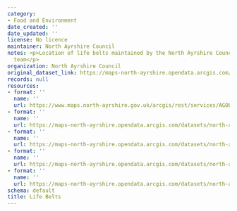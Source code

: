 ```yaml
---
category:
- Food and Environment
date_created: ''
date_updated: ''
license: No licence
maintainer: North Ayrshire Council
notes: <p>Location of life belts maintained by the North Ayrshire Council Streetscene
  team</p>
organization: North Ayrshire Council
original_dataset_link: https://maps-north-ayrshire.opendata.arcgis.com/maps/north-ayrshire::life-belts
records: null
resources:
- format: ''
  name: ''
  url: https://www.maps.north-ayrshire.gov.uk/arcgis/rest/services/AGOL/Open_Data_Portal4/MapServer/7
- format: ''
  name: ''
  url: https://maps-north-ayrshire.opendata.arcgis.com/datasets/north-ayrshire::life-belts.geojson?outSR=%7B%22latestWkid%22%3A27700%2C%22wkid%22%3A27700%7D
- format: ''
  name: ''
  url: https://maps-north-ayrshire.opendata.arcgis.com/datasets/north-ayrshire::life-belts.csv?outSR=%7B%22latestWkid%22%3A27700%2C%22wkid%22%3A27700%7D
- format: ''
  name: ''
  url: https://maps-north-ayrshire.opendata.arcgis.com/datasets/north-ayrshire::life-belts.kml?outSR=%7B%22latestWkid%22%3A27700%2C%22wkid%22%3A27700%7D
- format: ''
  name: ''
  url: https://maps-north-ayrshire.opendata.arcgis.com/datasets/north-ayrshire::life-belts.zip?outSR=%7B%22latestWkid%22%3A27700%2C%22wkid%22%3A27700%7D
schema: default
title: Life Belts
---
```


